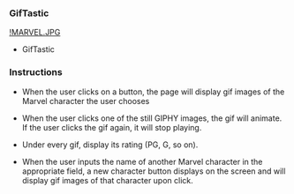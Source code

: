 ### GifTastic

[!MARVEL.JPG](https://www.wctrib.com/sites/default/files/styles/16x9_620/public/fieldimages/1207/marvellogo.jpg?itok=vN3mrAoF)

* GifTastic

### Instructions
 
* When the user clicks on a button, the page will display gif images of the Marvel character the user chooses

* When the user clicks one of the still GIPHY images, the gif will animate. If the user clicks the gif again, it will stop playing.

* Under every gif, display its rating (PG, G, so on).

* When the user inputs the name of another Marvel character in the appropriate field, a new character button displays on the screen and will display gif images of that character upon click.